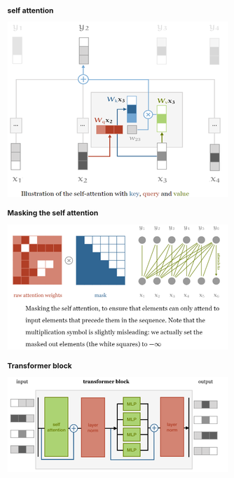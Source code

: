 ### self attention 
<img src="../assets/selfattentionblock.png"  width="600" height="400">

### Masking the self attention 
![masking](../assets/masking_selfattention.png)

### Transformer block
![transformer](../assets/transformerblock.png)